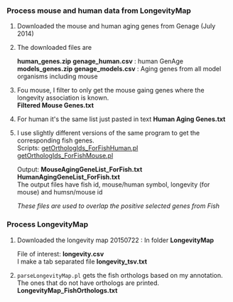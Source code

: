 ### Process mouse and human data from LongevityMap

1. Downloaded the mouse and human aging genes from Genage (July 2014)
2. The downloaded files are   
     
   **human_genes.zip**	**genage_human.csv** : human GenAge  
   **models_genes.zip**	**genage_models.csv** : Aging genes from all model organisms including mouse  
   
3. Fou mouse, I filter to only get the mouse gaing genes where the longevity association is known.  
   **Filtered Mouse Genes.txt**
   
4. For human it's the same list just pasted in text
   **Human Aging Genes.txt**      
   
5. I use slightly different versions of the same program to get the corresponding fish genes.  
   Scripts:  [getOrthologIds_ForFishHuman.pl](HumanAgingGenes/getOrthologIds_ForFishHuman.pl)  
                         [getOrthologIds_ForFishMouse.pl](MouseAgingGenes/getOrthologIds_ForFishMouse.pl)
            
   Output:  **MouseAgingGeneList_ForFish.txt**  
            **HumanAgingGeneList_ForFish.txt**  
            The output files have fish id, mouse/human symbol, longevity (for mouse) and humsn/mouse id
            
    _These files are used to overlap the positive selected genes from Fish_
    

### Process LongevityMap

1. Downloaded the longevity map 20150722 : In folder **LongevityMap**  
     
   File of interest: **longevity.csv**  
   I make a tab separated file **longevity_tsv.txt**
   
2. `parseLongevityMap.pl` gets the fish orthologs based on my annotation. The ones that do not have orthologs are printed.  
   **LongevityMap_FishOrthologs.txt**  
   